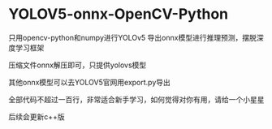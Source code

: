 # YOLOV5-onnx-OpenCV-Python
只用opencv-python和numpy进行YOLOv5 导出onnx模型进行推理预测，摆脱深度学习框架

压缩文件onnx解压即可，只提供yolovs模型

其他onnx模型可以去YOLOV5官网用export.py导出

全部代码不超过一百行，非常适合新手学习，如何觉得对你有用，请给一个小星星

后续会更新c++版
